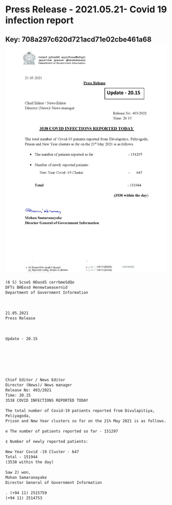# Press Release - 2021.05.21- Covid 19 infection report 
Key: 708a297c620d721acd71e02cbe461a68 
![img](img/708a297c620d721acd71e02cbe461a68.jpg)
---
```
(6 S) ScseS HOasdS cerrbmeSdQo
DFTs BHEosd Henewtaeasernid
Department of Government Information

 

21.05.2021
Press Release

 

Update - 20.15

 

 

 

Chief Editor / News Editor
Director (News)/ News manager
Release No: 493/2021
Time: 20.15
3538 COVID INFECTIONS REPORTED TODAY

The total number of Covid-19 patients reported from Divulapitiya, Peliyagoda,
Prison and New Year clusters so far on the 21% May 2021 is as follows.

e The number of patients reported so far - 151297

¢ Number of newly reported patients:

New Year Covid -19 Cluster - 647
Total - 151944
(3538 within the day)

Saw 2) won,
Mohan Samaranayake
Director General of Government Information

. (+94 11) 2515759
(+94 11) 2514753

 

```
